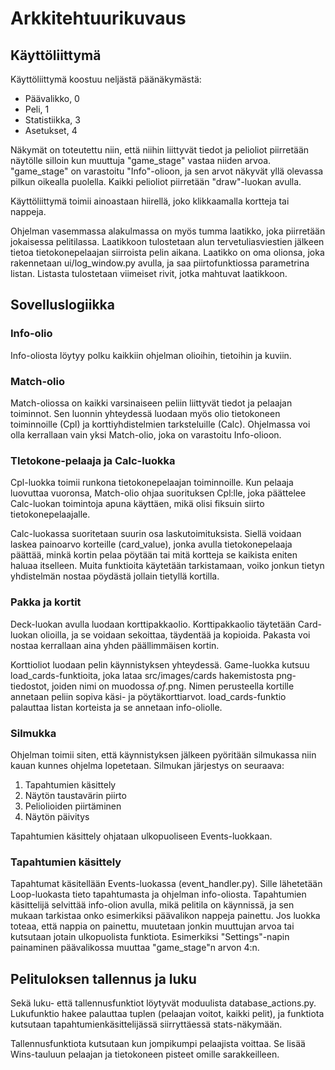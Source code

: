 # Arkkitehtuurikuvaus

## Käyttöliittymä

Käyttöliittymä koostuu neljästä päänäkymästä:
- Päävalikko, 0
- Peli, 1
- Statistiikka, 3
- Asetukset, 4

Näkymät on toteutettu niin, että niihin liittyvät tiedot ja pelioliot piirretään näytölle silloin kun muuttuja "game_stage" vastaa niiden arvoa.
"game_stage" on varastoitu "Info"-olioon, ja sen arvot näkyvät yllä olevassa pilkun oikealla puolella. Kaikki pelioliot piirretään "draw"-luokan avulla.

Käyttöliittymä toimii ainoastaan hiirellä, joko klikkaamalla kortteja tai nappeja.

Ohjelman vasemmassa alakulmassa on myös tumma laatikko, joka piirretään jokaisessa pelitilassa. Laatikkoon tulostetaan alun tervetuliasviestien jälkeen
tietoa tietokonepelaajan siirroista pelin aikana. Laatikko on oma olionsa, joka rakennetaan ui/log_window.py avulla, ja saa piirtofunktiossa parametrina
listan. Listasta tulostetaan viimeiset rivit, jotka mahtuvat laatikkoon.

## Sovelluslogiikka

### Info-olio

Info-oliosta löytyy polku kaikkiin ohjelman olioihin, tietoihin ja kuviin.

### Match-olio

Match-oliossa on kaikki varsinaiseen peliin liittyvät tiedot ja pelaajan toiminnot. Sen luonnin yhteydessä luodaan myös olio tietokoneen toiminnoille (Cpl) ja korttiyhdistelmien tarksteluille (Calc). Ohjelmassa voi olla kerrallaan vain yksi Match-olio, joka on varastoitu Info-olioon.

### TIetokone-pelaaja ja Calc-luokka

Cpl-luokka toimii runkona tietokonepelaajan toiminnoille. Kun pelaaja luovuttaa vuoronsa, Match-olio ohjaa suorituksen Cpl:lle, joka päättelee Calc-luokan toimintoja apuna käyttäen, mikä olisi fiksuin siirto tietokonepelaajalle.

Calc-luokassa suoritetaan suurin osa laskutoimituksista. Siellä voidaan laskea painoarvo korteille (card_value), jonka avulla tietokonepelaaja päättää, minkä kortin pelaa pöytään tai mitä kortteja se kaikista eniten haluaa itselleen. Muita funktioita käytetään tarkistamaan, voiko jonkun tietyn yhdistelmän nostaa pöydästä jollain tietyllä kortilla.

### Pakka ja kortit

Deck-luokan avulla luodaan korttipakkaolio. Korttipakkaolio täytetään Card-luokan olioilla, ja se voidaan sekoittaa, täydentää ja kopioida. Pakasta voi nostaa kerrallaan aina yhden päällimmäisen kortin.

Korttioliot luodaan pelin käynnistyksen yhteydessä. Game-luokka kutsuu load_cards-funktioita, joka lataa src/images/cards hakemistosta png-tiedostot, joiden nimi on muodossa <numero>_of_<maa>.png. Nimen perusteella kortille annetaan peliin sopiva käsi- ja pöytäkorttiarvot. load_cards-funktio palauttaa listan korteista ja se annetaan info-oliolle.

### Silmukka

Ohjelman toimii siten, että käynnistyksen jälkeen pyöritään silmukassa niin kauan kunnes ohjelma lopetetaan. Silmukan järjestys on seuraava:
1. Tapahtumien käsittely
2. Näytön taustavärin piirto
3. Peliolioiden piirtäminen
4. Näytön päivitys

Tapahtumien käsittely ohjataan ulkopuoliseen Events-luokkaan.

### Tapahtumien käsittely

Tapahtumat käsitellään Events-luokassa (event_handler.py). Sille lähetetään Loop-luokasta tieto tapahtumasta ja ohjelman info-oliosta. Tapahtumien käsittelijä selvittää info-olion avulla, mikä pelitila on käynnissä, ja sen mukaan tarkistaa onko esimerkiksi päävalikon nappeja painettu. Jos luokka toteaa, että nappia on painettu, muutetaan jonkin muuttujan arvoa tai kutsutaan jotain ulkopuolista funktiota. Esimerkiksi "Settings"-napin painaminen päävalikossa muuttaa "game_stage"n arvon 4:n.

  ## Pelituloksen tallennus ja luku
  
  Sekä luku- että tallennusfunktiot löytyvät moduulista database_actions.py. Lukufunktio hakee palauttaa tuplen (pelaajan voitot, kaikki pelit), ja funktiota kutsutaan tapahtumienkäsittelijässä siirryttäessä stats-näkymään.
 
  Tallennusfunktiota kutsutaan kun jompikumpi pelaajista voittaa. Se lisää Wins-tauluun pelaajan ja tietokoneen pisteet omille sarakkeilleen.
